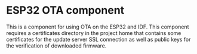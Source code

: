 # ESP32 OTA component

This is a component for using OTA on the ESP32 and IDF.
This component requires a certificates directory in the project home that contains some
certificates for the update server SSL connection as well as public keys for the verification
of downloaded firmware.